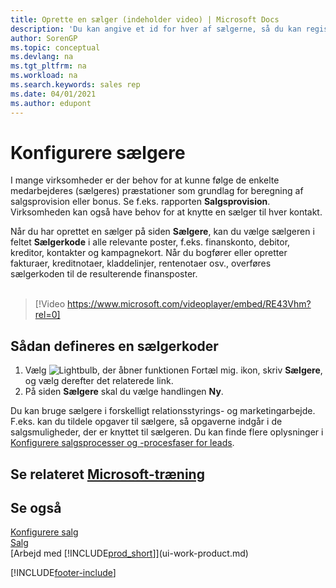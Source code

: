 ```yaml
---
title: Oprette en sælger (indeholder video) | Microsoft Docs
description: 'Du kan angive et id for hver af sælgerne, så du kan registrere sælgerens resultater eller knytte en sælger til en kontakt.'
author: SorenGP
ms.topic: conceptual
ms.devlang: na
ms.tgt_pltfrm: na
ms.workload: na
ms.search.keywords: sales rep
ms.date: 04/01/2021
ms.author: edupont
---
```

# <a name="set-up-salespeople"></a><a name="set-up-salespeople"></a><a name="set-up-salespeople"></a>Konfigurere sælgere

I mange virksomheder er der behov for at kunne følge de enkelte medarbejderes (sælgeres) præstationer som grundlag for beregning af salgsprovision eller bonus. Se f.eks. rapporten **Salgsprovision**. Virksomheden kan også have behov for at knytte en sælger til hver kontakt.

Når du har oprettet en sælger på siden **Sælgere**, kan du vælge sælgeren i feltet **Sælgerkode** i alle relevante poster, f.eks. finanskonto, debitor, kreditor, kontakter og kampagnekort. Når du bogfører eller opretter fakturaer, kreditnotaer, kladdelinjer, rentenotaer osv., overføres sælgerkoden til de resulterende finansposter.
<br><br>  
> [!Video https://www.microsoft.com/videoplayer/embed/RE43Vhm?rel=0]

## <a name="to-set-up-a-salesperson-code"></a><a name="to-set-up-a-salesperson-code"></a><a name="to-set-up-a-salesperson-code"></a>Sådan defineres en sælgerkoder

1. Vælg ![Lightbulb, der åbner funktionen Fortæl mig.](media/ui-search/search_small.png "Fortæl mig, hvad du vil foretage dig") ikon, skriv **Sælgere**, og vælg derefter det relaterede link.
2. På siden **Sælgere** skal du vælge handlingen **Ny**.

Du kan bruge sælgere i forskelligt relationsstyrings- og marketingarbejde. F.eks. kan du tildele opgaver til sælgere, så opgaverne indgår i de salgsmuligheder, der er knyttet til sælgeren. Du kan finde flere oplysninger i [Konfigurere salgsprocesser og -procesfaser for leads](marketing-how-setup-opportunity-sales-cycles-stages.md).

## <a name="see-related-microsoft-training"></a><a name="see-related-microsoft-training"></a><a name="see-related-microsoft-training"></a>Se relateret [Microsoft-træning](/training/modules/trade-master-data-dynamics-365-business-central/)

## <a name="see-also"></a><a name="see-also"></a><a name="see-also"></a>Se også

[Konfigurere salg](sales-setup-sales.md)  
[Salg](sales-manage-sales.md)  
[Arbejd med [!INCLUDE[prod_short](includes/prod_short.md)]](ui-work-product.md)  


[!INCLUDE[footer-include](includes/footer-banner.md)]
